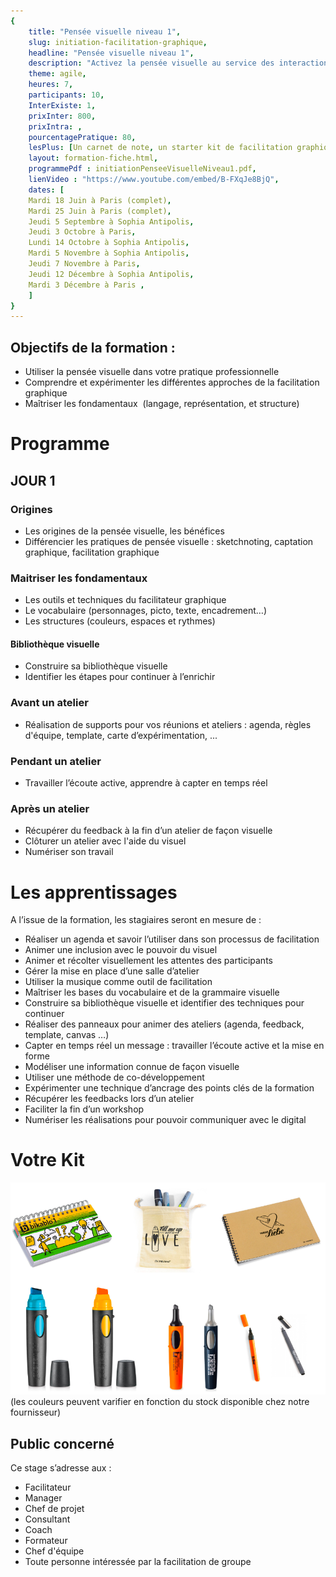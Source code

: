 ```yaml
---
{
	title: "Pensée visuelle niveau 1",
	slug: initiation-facilitation-graphique, 
	headline: "Pensée visuelle niveau 1",
	description: "Activez la pensée visuelle au service des interactions grâce à la facilitation graphique - niveau 1",
	theme: agile,
	heures: 7,
	participants: 10,
	InterExiste: 1,
	prixInter: 800,
	prixIntra: ,
	pourcentagePratique: 80,
	lesPlus: [Un carnet de note, un starter kit de facilitation graphique de la marque neuland, prise en charge du repas],
	layout: formation-fiche.html, 
	programmePdf : initiationPenseeVisuelleNiveau1.pdf,
	lienVideo : "https://www.youtube.com/embed/B-FXqJe8BjQ",
	dates: [
	Mardi 18 Juin à Paris (complet),
	Mardi 25 Juin à Paris (complet),
	Jeudi 5 Septembre à Sophia Antipolis,
	Jeudi 3 Octobre à Paris,
	Lundi 14 Octobre à Sophia Antipolis,
	Mardi 5 Novembre à Sophia Antipolis,
	Jeudi 7 Novembre à Paris,
	Jeudi 12 Décembre à Sophia Antipolis,
	Mardi 3 Décembre à Paris ,
	]
}
---
```


## Objectifs de la formation : ##
* Utiliser la pensée visuelle dans votre pratique professionnelle 
* Comprendre et expérimenter les différentes approches de la facilitation graphique
* Maîtriser les fondamentaux  (langage, représentation, et structure) 

# Programme #

## JOUR 1 ##
### Origines ###
* Les origines de la pensée visuelle, les bénéfices
* Différencier les pratiques de pensée visuelle : sketchnoting, captation graphique, facilitation graphique

### Maitriser les fondamentaux ###
* Les outils et techniques du facilitateur graphique
* Le vocabulaire (personnages, picto, texte, encadrement…)
* Les structures (couleurs, espaces et rythmes)


#### Bibliothèque visuelle ####
* Construire sa bibliothèque visuelle
* Identifier les étapes pour continuer à l’enrichir

### Avant un atelier ###
* Réalisation de supports pour vos réunions et ateliers : agenda, règles d'équipe, template, carte d’expérimentation, ... 

### Pendant un atelier ###
* Travailler l’écoute active, apprendre à capter en temps réel

### Après un atelier ###
* Récupérer du feedback à la fin d’un atelier de façon visuelle
* Clôturer un atelier avec l'aide du visuel 
* Numériser son travail


# Les apprentissages #
A l’issue de la formation, les stagiaires seront en mesure de : 

* Réaliser un agenda et savoir l’utiliser dans son processus de facilitation 
* Animer une inclusion avec le pouvoir du visuel 
* Animer et récolter visuellement les attentes des participants
* Gérer la mise en place d’une salle d’atelier
* Utiliser la musique comme outil de facilitation
* Maîtriser les bases du vocabulaire et de la grammaire visuelle 
* Construire sa bibliothèque visuelle et identifier des techniques pour continuer
* Réaliser des panneaux pour animer des ateliers  (agenda, feedback, template, canvas  …)
* Capter en temps réel un message : travailler l’écoute active et la mise en forme
* Modéliser une information connue de façon visuelle
* Utiliser une méthode de co-développement
* Expérimenter une technique d’ancrage des points clés de la formation
* Récupérer les feedbacks lors d’un atelier 
* Faciliter la fin d’un workshop 
* Numériser les réalisations pour pouvoir communiquer avec le digital 


# Votre Kit #
![40% center](/images/KitNeulandInitiation.png)
(les couleurs peuvent varifier en fonction du stock disponible chez notre fournisseur)


## Public concerné ##
Ce stage s’adresse aux : 
* Facilitateur
* Manager
* Chef de projet
* Consultant
* Coach
* Formateur
* Chef d'équipe
* Toute personne intéressée par la facilitation de groupe

